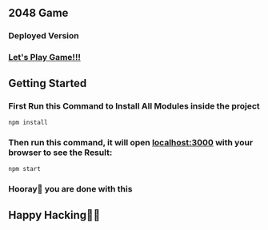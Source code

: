 ## 2048 Game 

### Deployed Version 

### [Let's Play Game!!!](https://624714958b723a4787873a0c--precious-strudel-0f88aa.netlify.app/)


## Getting Started


### First Run this Command to Install All Modules inside the project

```
npm install
```

### Then run this command, it will open [localhost:3000](http://localhost:3000/) with your browser to see the Result:


```
npm start
```

### Hooray🥳 you are done with this
## Happy Hacking🎉🎊